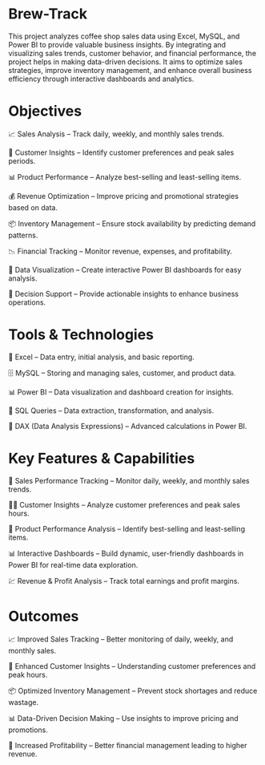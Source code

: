 # Brew-Track
This project analyzes coffee shop sales data using Excel, MySQL, and Power BI to  provide valuable business insights. By integrating and visualizing sales trends,  customer behavior, and financial performance, the project helps in making data-driven  decisions. It aims to optimize sales strategies, improve inventory management, and enhance overall business efficiency through interactive dashboards and analytics. 

 # Objectives 
📈 Sales Analysis – Track daily, weekly, and monthly sales trends.

🧠 Customer Insights – Identify customer preferences and peak sales periods.

📊 Product Performance – Analyze best-selling and least-selling items.

💰 Revenue Optimization – Improve pricing and promotional strategies based on data.

📦 Inventory Management – Ensure stock availability by predicting demand patterns.

📉 Financial Tracking – Monitor revenue, expenses, and profitability.

📌 Data Visualization – Create interactive Power BI dashboards for easy analysis.

🧭 Decision Support – Provide actionable insights to enhance business operations.

# Tools & Technologies
📄 Excel – Data entry, initial analysis, and basic reporting.

🗄️ MySQL – Storing and managing sales, customer, and product data.

📊 Power BI – Data visualization and dashboard creation for insights.

🧮 SQL Queries – Data extraction, transformation, and analysis.

🧠 DAX (Data Analysis Expressions) – Advanced calculations in Power BI.

 # Key Features & Capabilities
📆 Sales Performance Tracking – Monitor daily, weekly, and monthly sales trends.

🧍‍♂️ Customer Insights – Analyze customer preferences and peak sales hours.

🧾 Product Performance Analysis – Identify best-selling and least-selling items.

📊 Interactive Dashboards – Build dynamic, user-friendly dashboards in Power BI for real-time data exploration.

💹 Revenue & Profit Analysis – Track total earnings and profit margins.

# Outcomes
📈 Improved Sales Tracking – Better monitoring of daily, weekly, and monthly sales.

🧠 Enhanced Customer Insights – Understanding customer preferences and peak hours.

📦 Optimized Inventory Management – Prevent stock shortages and reduce wastage.

📊 Data-Driven Decision Making – Use insights to improve pricing and promotions.

💸 Increased Profitability – Better financial management leading to higher revenue.



